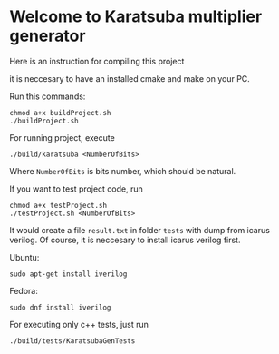 # Welcome to Karatsuba multiplier generator

Here is an instruction for compiling this project

it is neccesary to have an installed cmake and make on your PC.

Run this commands:
```
chmod a+x buildProject.sh
./buildProject.sh
```

For running project, execute
```
./build/karatsuba <NumberOfBits>
```
Where `NumberOfBits` is bits number, which should be natural.

If you want to test project code, run 
```
chmod a+x testProject.sh
./testProject.sh <NumberOfBits>
```

It would create a file `result.txt` in folder `tests` with dump from icarus verilog. 
Of course, it is neccesary to install icarus verilog first.

Ubuntu:
```
sudo apt-get install iverilog
```
Fedora:
```
sudo dnf install iverilog
```

For executing only c++ tests, just run
```
./build/tests/KaratsubaGenTests
```
